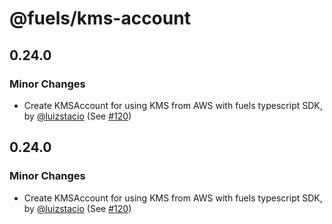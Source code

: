 # @fuels/kms-account

## 0.24.0

### Minor Changes

- Create KMSAccount for using KMS from AWS with fuels typescript SDK, by [@luizstacio](https://github.com/luizstacio) (See [#120](https://github.com/FuelLabs/fuels-npm-packs/pull/120))

## 0.24.0

### Minor Changes

- Create KMSAccount for using KMS from AWS with fuels typescript SDK, by [@luizstacio](https://github.com/luizstacio) (See [#120](https://github.com/FuelLabs/fuels-npm-packs/pull/120))
